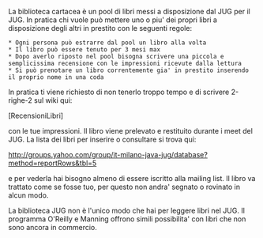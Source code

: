 La biblioteca cartacea è un pool di libri messi a disposizione dal JUG per il JUG. In pratica chi vuole può mettere uno o piu' dei propri libri a disposizione degli altri in prestito con le seguenti regole:

	* Ogni persona può estrarre dal pool un libro alla volta
	* Il libro può essere tenuto per 3 mesi max
	* Dopo averlo riposto nel pool bisogna scrivere una piccola e semplicissima recensione con le impressioni ricevute dalla lettura
	* Si può prenotare un libro correntemente gia' in prestito inserendo il proprio nome in una coda

In pratica ti viene richiesto di non tenerlo troppo tempo e di scrivere 2-righe-2 sul wiki qui:

[RecensioniLibri]

con le tue impressioni. Il libro viene prelevato e restituito durante i meet del JUG. La lista dei libri per inserire o consultare si trova qui:

http://groups.yahoo.com/group/it-milano-java-jug/database?method=reportRows&tbl=5

e per vederla hai bisogno almeno di essere iscritto alla mailing list. Il libro va trattato come se fosse tuo, per questo non andra' segnato o rovinato in alcun modo.

La biblioteca JUG non è l'unico modo che hai per leggere libri nel JUG. Il programma O'Reilly e Manning offrono simili possibilita' con libri che non sono ancora in commercio.
